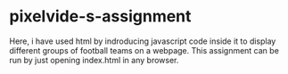 # pixelvide-s-assignment
Here, i have used html by indroducing javascript code inside it to display different groups of football teams on a webpage.
This assignment can be run by just opening index.html in any browser.

